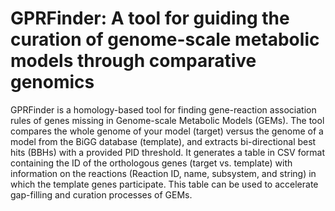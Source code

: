 # GPRFinder: A tool for guiding the curation of genome-scale metabolic models through comparative genomics
GPRFinder is a homology-based tool for finding gene-reaction association rules of genes missing in Genome-scale Metabolic Models (GEMs). The tool compares the whole genome of your model (target) versus the genome of a model from the BiGG database (template), and extracts bi-directional best hits (BBHs) with a provided PID threshold. It generates a table in CSV format containing the ID of the orthologous genes (target vs. template) with information on the reactions (Reaction ID, name, subsystem, and string) in which the template genes participate. This table can be used to accelerate gap-filling and curation processes of GEMs.
